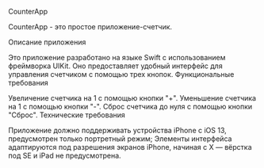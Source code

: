 CounterApp

CounterApp - это простое приложение-счетчик.

Описание приложения

Это приложение разработано на языке Swift с использованием фреймворка UIKit. Оно предоставляет удобный интерфейс для управления счетчиком с помощью трех кнопок.
Функциональные требования

Увеличение счетчика на 1 с помощью кнопки "+".
Уменьшение счетчика на 1 с помощью кнопки "-".
Сброс счетчика до нуля с помощью кнопки "Сброс".
Технические требования

Приложение должно поддерживать устройства iPhone с iOS 13, предусмотрен только портретный режим;
Элементы интерфейса адаптируются под разрешения экранов iPhone, начиная с X — вёрстка под SE и iPad не предусмотрена.

